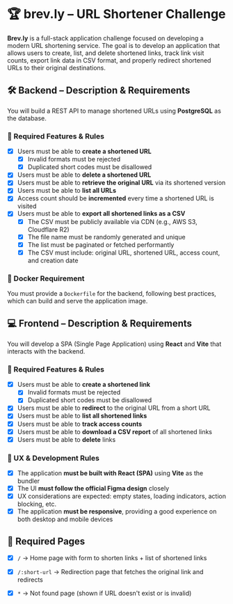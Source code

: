# 🏆 brev.ly – URL Shortener Challenge

**Brev.ly** is a full-stack application challenge focused on developing a modern URL shortening service.
The goal is to develop an application that allows users to create, list, and delete shortened links, track link visit counts, export link data in CSV format, and properly redirect shortened URLs to their original destinations.

## 🛠️ Backend – Description & Requirements

You will build a REST API to manage shortened URLs using **PostgreSQL** as the database.

### 🔗 Required Features & Rules

- [x] Users must be able to **create a shortened URL**
  - [x] Invalid formats must be rejected
  - [x] Duplicated short codes must be disallowed
- [x] Users must be able to **delete a shortened URL**
- [x] Users must be able to **retrieve the original URL** via its shortened version
- [x] Users must be able to **list all URLs**
- [x] Access count should be **incremented** every time a shortened URL is visited
- [x] Users must be able to **export all shortened links as a CSV**
  - [x] The CSV must be publicly available via CDN (e.g., AWS S3, Cloudflare R2)
  - [x] The file name must be randomly generated and unique
  - [x] The list must be paginated or fetched performantly
  - [x] The CSV must include: original URL, shortened URL, access count, and creation date

### 🐳 Docker Requirement

You must provide a `Dockerfile` for the backend, following best practices, which can build and serve the application image.

## 💻 Frontend – Description & Requirements

You will develop a SPA (Single Page Application) using **React** and **Vite** that interacts with the backend.

### 🔗 Required Features & Rules

- [x] Users must be able to **create a shortened link**
  - [x] Invalid formats must be rejected
  - [x] Duplicated short codes must be disallowed
- [x] Users must be able to **redirect** to the original URL from a short URL
- [x] Users must be able to **list all shortened links**
- [x] Users must be able to **track access counts**
- [x] Users must be able to **download a CSV report** of all shortened links
- [x] Users must be able to **delete** links

### 🧠 UX & Development Rules

- [x] The application **must be built with React (SPA)** using **Vite** as the bundler
- [x] The UI **must follow the official Figma design** closely
- [x] UX considerations are expected: empty states, loading indicators, action blocking, etc.
- [x] The application **must be responsive**, providing a good experience on both desktop and mobile devices

## 📄 Required Pages

- [x] `/` → Home page with form to shorten links + list of shortened links
- [x] `/:short-url` → Redirection page that fetches the original link and redirects
- [x] `*` → Not found page (shown if URL doesn't exist or is invalid)

